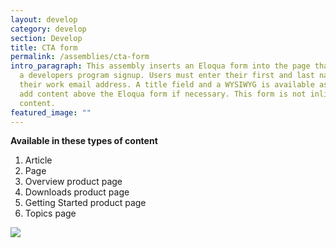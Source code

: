```yaml
---
layout: develop
category: develop
section: Develop
title: CTA form
permalink: /assemblies/cta-form
intro_paragraph: This assembly inserts an Eloqua form into the page that acts as
  a developers program signup. Users must enter their first and last names and
  their work email address. A title field and a WYSIWYG is available as well to
  add content above the Eloqua form if necessary. This form is not inline with
  content.
featured_image: ""
---
```

**Available in these types of content**

1. Article
2. Page
3. Overview product page
4. Downloads product page
5. Getting Started product page
6. Topics page

![](/design-manual/assets/uploads/cta-form-example.png)